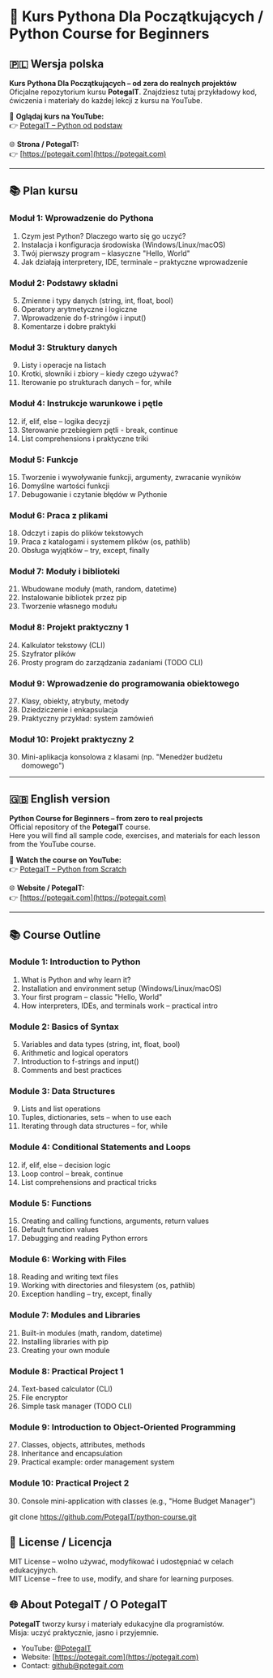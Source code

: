 # 🐍 Kurs Pythona Dla Początkujących  / Python Course for Beginners

## 🇵🇱 Wersja polska

**Kurs Pythona Dla Początkujących – od zera do realnych projektów**  
Oficjalne repozytorium kursu **PotegaIT**. Znajdziesz tutaj przykładowy kod, ćwiczenia i materiały do każdej lekcji z kursu na YouTube.

🎥 **Oglądaj kurs na YouTube:**  
👉 [PotegaIT – Python od podstaw](https://youtube.com/@PotegaIT)

🌐 **Strona / PotegaIT:**  
👉 [https://potegait.com](https://potegait.com)

---

## 📚 Plan kursu

### Moduł 1: Wprowadzenie do Pythona
1. Czym jest Python? Dlaczego warto się go uczyć?  
2. Instalacja i konfiguracja środowiska (Windows/Linux/macOS)  
3. Twój pierwszy program – klasyczne "Hello, World"  
4. Jak działają interpretery, IDE, terminale – praktyczne wprowadzenie  

### Moduł 2: Podstawy składni
5. Zmienne i typy danych (string, int, float, bool)  
6. Operatory arytmetyczne i logiczne  
7. Wprowadzenie do f-stringów i input()  
8. Komentarze i dobre praktyki  

### Moduł 3: Struktury danych
9. Listy i operacje na listach  
10. Krotki, słowniki i zbiory – kiedy czego używać?  
11. Iterowanie po strukturach danych – for, while  

### Moduł 4: Instrukcje warunkowe i pętle
12. if, elif, else – logika decyzji  
13. Sterowanie przebiegiem pętli - break, continue  
14. List comprehensions i praktyczne triki  

### Moduł 5: Funkcje
15. Tworzenie i wywoływanie funkcji, argumenty, zwracanie wyników  
16. Domyślne wartości funkcji  
17. Debugowanie i czytanie błędów w Pythonie  

### Moduł 6: Praca z plikami
18. Odczyt i zapis do plików tekstowych  
19. Praca z katalogami i systemem plików (os, pathlib)  
20. Obsługa wyjątków – try, except, finally  

### Moduł 7: Moduły i biblioteki
21. Wbudowane moduły (math, random, datetime)  
22. Instalowanie bibliotek przez pip  
23. Tworzenie własnego modułu  

### Moduł 8: Projekt praktyczny 1
24. Kalkulator tekstowy (CLI)  
25. Szyfrator plików  
26. Prosty program do zarządzania zadaniami (TODO CLI)  

### Moduł 9: Wprowadzenie do programowania obiektowego
27. Klasy, obiekty, atrybuty, metody  
28. Dziedziczenie i enkapsulacja  
29. Praktyczny przykład: system zamówień  

### Moduł 10: Projekt praktyczny 2
30. Mini-aplikacja konsolowa z klasami (np. "Menedżer budżetu domowego")  

---

## 🇬🇧 English version

**Python Course for Beginners – from zero to real projects**  
Official repository of the **PotegaIT** course.  
Here you will find all sample code, exercises, and materials for each lesson from the YouTube course.

🎥 **Watch the course on YouTube:**  
👉 [PotegaIT – Python from Scratch](https://youtube.com/@PotegaIT)

🌐 **Website / PotegaIT:**  
👉 [https://potegait.com](https://potegait.com)

---

## 📚 Course Outline

### Module 1: Introduction to Python
1. What is Python and why learn it?  
2. Installation and environment setup (Windows/Linux/macOS)  
3. Your first program – classic "Hello, World"  
4. How interpreters, IDEs, and terminals work – practical intro  

### Module 2: Basics of Syntax
5. Variables and data types (string, int, float, bool)  
6. Arithmetic and logical operators  
7. Introduction to f-strings and input()  
8. Comments and best practices  

### Module 3: Data Structures
9. Lists and list operations  
10. Tuples, dictionaries, sets – when to use each  
11. Iterating through data structures – for, while  

### Module 4: Conditional Statements and Loops
12. if, elif, else – decision logic  
13. Loop control – break, continue  
14. List comprehensions and practical tricks  

### Module 5: Functions
15. Creating and calling functions, arguments, return values  
16. Default function values  
17. Debugging and reading Python errors  

### Module 6: Working with Files
18. Reading and writing text files  
19. Working with directories and filesystem (os, pathlib)  
20. Exception handling – try, except, finally  

### Module 7: Modules and Libraries
21. Built-in modules (math, random, datetime)  
22. Installing libraries with pip  
23. Creating your own module  

### Module 8: Practical Project 1
24. Text-based calculator (CLI)  
25. File encryptor  
26. Simple task manager (TODO CLI)  

### Module 9: Introduction to Object-Oriented Programming
27. Classes, objects, attributes, methods  
28. Inheritance and encapsulation  
29. Practical example: order management system  

### Module 10: Practical Project 2
30. Console mini-application with classes (e.g., "Home Budget Manager")  

   git clone https://github.com/PotegaIT/python-course.git

## 🧾 License / Licencja

MIT License – wolno używać, modyfikować i udostępniać w celach edukacyjnych.  
MIT License – free to use, modify, and share for learning purposes.

## 🌐 About PotegaIT / O PotegaIT

**PotegaIT** tworzy kursy i materiały edukacyjne dla programistów.  
Misja: uczyć praktycznie, jasno i przyjemnie.

- YouTube: [@PotegaIT](https://youtube.com/@PotegaIT)  
- Website: [https://potegait.com](https://potegait.com)  
- Contact: github@potegait.com



